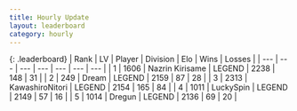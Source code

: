 ```yaml
---
title: Hourly Update
layout: leaderboard
category: hourly
---
```


{: .leaderboard}
| Rank | LV | Player | Division | Elo | Wins | Losses |
| --- | --- | --- | --- | --- | --- | --- |
| <span data-change="0">1</span> | 1606 | <span title="ID: 315148">Nazrin Kirisame</span> | LEGEND | <span data-change="0">2238</span> | <span data-change="0">148</span> | <span data-change="0">31</span> |
| <span data-change="0">2</span> | 249 | <span title="ID: 573202">Dream</span> | LEGEND | <span data-change="0">2159</span> | <span data-change="0">87</span> | <span data-change="0">28</span> |
| <span data-change="0">3</span> | 2313 | <span title="ID: 164871">KawashiroNitori</span> | LEGEND | <span data-change="0">2154</span> | <span data-change="0">165</span> | <span data-change="0">84</span> |
| <span data-change="0">4</span> | 1011 | <span title="ID: 498412">LuckySpin</span> | LEGEND | <span data-change="0">2149</span> | <span data-change="0">57</span> | <span data-change="0">16</span> |
| <span data-change="0">5</span> | 1014 | <span title="ID: 337810">Dregun</span> | LEGEND | <span data-change="0">2136</span> | <span data-change="0">69</span> | <span data-change="0">20</span> |